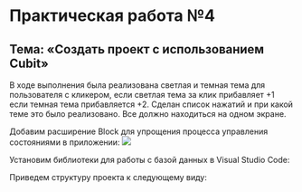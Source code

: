 <a id="up"></a>
# Практическая работа №4

## Тема: «Создать проект с использованием Cubit»

В ходе выполнения была реализована светлая и темная тема для пользователя с кликером, если светлая тема за клик прибавляет +1 если темная тема прибавляется +2. Сделан список нажатий и при какой теме это было реализовано. Все должно находиться на одном экране.

Добавим расширение Block для упрощения процесса управления состояниями в приложении:
<img src="https://sun9-6.userapi.com/impg/Yhy5tqEl1OET-xlE6TVSNcvOHmHgyTq6PHtBGw/XDKSKIJKqUg.jpg?size=1243x281&quality=96&sign=8fca135673f6ae1fb2e1044f4afb50cf&type=album">

Установим библиотеки для работы с базой данных в Visual Studio Code: 
<img src="">


Приведем структуру проекта к следующему виду:
 
<img src="">

